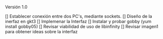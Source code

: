 Versión 1.0

[] Establecer conexión entre dos PC's, mediante sockets.
[] Diseño de la inerfaz en gkt3
[] Implemenar la Interfaz
[] Instalar y probar gobby (yum install gobby05)
[] Revisar viabilidad de uso de libinfinity
[] Revisar imagen1 para obtener ideas sobre la interfaz
